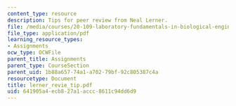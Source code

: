```yaml
---
content_type: resource
description: Tips for peer review from Neal Lerner.
file: /media/courses/20-109-laboratory-fundamentals-in-biological-engineering-fall-2007/641905a4ecb827a1accc8611c94dd6d9_lerner_revie_tip.pdf
file_type: application/pdf
learning_resource_types:
- Assignments
ocw_type: OCWFile
parent_title: Assignments
parent_type: CourseSection
parent_uid: 1b88a657-74a1-a702-79bf-92c805387c4a
resourcetype: Document
title: lerner_revie_tip.pdf
uid: 641905a4-ecb8-27a1-accc-8611c94dd6d9
---
```

